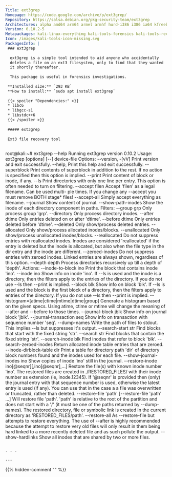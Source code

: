 ```yaml
---
Title: ext3grep
Homepage: https://code.google.com/archive/p/ext3grep/
Repository: https://salsa.debian.org/pkg-security-team/ext3grep
Architectures: alpha amd64 arm64 armel armhf hurd-i386 i386 ia64 kfreebsd-amd64 kfreebsd-i386 mips64el mipsel ppc64el riscv64 sh4 x32
Version: 0.10.2-5
Metapackages: kali-linux-everything kali-tools-forensics kali-tools-recover kali-tools-respond 
Icon: /images/kali-tools-icon-missing.svg
PackagesInfo: |
 ### ext3grep
 
  ext3grep is a simple tool intended to aid anyone who accidentally
  deletes a file on an ext3 filesystem, only to find that they wanted
  it shortly thereafter.
   
  This package is useful in forensics investigations.
 
 **Installed size:** `293 KB`  
 **How to install:** `sudo apt install ext3grep`  
 
 {{< spoiler "Dependencies:" >}}
 * libc6 
 * libgcc-s1 
 * libstdc++6 
 {{< /spoiler >}}
 
 ##### ext3grep
 
 Ext3 file recovery tool
 
 ```
 root@kali:~# ext3grep --help
 Running ext3grep version 0.10.2
 Usage: ext3grep [options] [--] device-file
 Options:
   --version, -[vV]       Print version and exit successfully.
   --help,                Print this help and exit successfully.
   --superblock           Print contents of superblock in addition to the rest.
                          If no action is specified then this option is implied.
   --print                Print content of block or inode, if any.
   --ls                   Print directories with only one line per entry.
                          This option is often needed to turn on filtering.
   --accept filen         Accept 'filen' as a legal filename. Can be used multi-
                          ple times. If you change any --accept you must remove
                          BOTH stage* files!
   --accept-all           Simply accept everything as filename.
   --journal              Show content of journal.
   --show-path-inodes     Show the inode of each directory component in paths.
 Filters:
   --group grp            Only process group 'grp'.
   --directory            Only process directory inodes.
   --after dtime          Only entries deleted on or after 'dtime'.
   --before dtime         Only entries deleted before 'dtime'.
   --deleted              Only show/process deleted entries.
   --allocated            Only show/process allocated inodes/blocks.
   --unallocated          Only show/process unallocated inodes/blocks.
   --reallocated          Do not suppress entries with reallocated inodes.
                          Inodes are considered 'reallocated' if the entry
                          is deleted but the inode is allocated, but also when
                          the file type in the dir entry and the inode are
                          different.
   --zeroed-inodes        Do not suppress entries with zeroed inodes. Linked
                          entries are always shown, regardless of this option.
   --depth depth          Process directories recursively up till a depth
                          of 'depth'.
 Actions:
   --inode-to-block ino   Print the block that contains inode 'ino'.
   --inode ino            Show info on inode 'ino'.
                          If --ls is used and the inode is a directory, then
                          the filters apply to the entries of the directory.
                          If you do not use --ls then --print is implied.
   --block blk            Show info on block 'blk'.
                          If --ls is used and the block is the first block
                          of a directory, then the filters apply to entries
                          of the directory.
                          If you do not use --ls then --print is implied.
   --histogram=[atime|ctime|mtime|dtime|group]
                          Generate a histogram based on the given specs.
                          Using atime, ctime or mtime will change the
                          meaning of --after and --before to those times.
   --journal-block jblk   Show info on journal block 'jblk'.
   --journal-transaction seq
                          Show info on transaction with sequence number 'seq'.
   --dump-names           Write the path of files to stdout.
                          This implies --ls but suppresses it's output.
   --search-start str     Find blocks that start with the fixed string 'str'.
   --search str           Find blocks that contain the fixed string 'str'.
   --search-inode blk     Find inodes that refer to block 'blk'.
   --search-zeroed-inodes Return allocated inode table entries that are zeroed.
   --inode-dirblock-table dir
                          Print a table for directory path 'dir' of directory
                          block numbers found and the inodes used for each file.
   --show-journal-inodes ino
                          Show copies of inode 'ino' still in the journal.
   --restore-inode ino[@seqnr][,ino[@seqnr],...]
                          Restore the file(s) with known inode number 'ino'.
                          The restored files are created in ./RESTORED_FILES/
                          with their inode number as extension (ie, inode.12345).
                          If '@seqnr' is provided then (only) the journal entry
                          with that sequence number is used, otherwise the latest
                          entry is used (if any). You can use that in the case a
                          a file was overwritten or truncated, rather than deleted.
   --restore-file 'path' [--restore-file 'path' ...]
                          Will restore file 'path'. 'path' is relative to the
                          root of the partition and does not start with a '/' (it
                          must be one of the paths returned by --dump-names).
                          The restored directory, file or symbolic link is
                          created in the current directory as 'RESTORED_FILES/path'.
   --restore-all          As --restore-file but attempts to restore everything.
                          The use of --after is highly recommended because the
                          attempt to restore very old files will only result in
                          them being hard linked to a more recently deleted file
                          and as such pollute the output.
   --show-hardlinks       Show all inodes that are shared by two or more files.
 ```
 
 - - -
 
---
```

{{% hidden-comment "<!--Do not edit anything above this line-->" %}}
